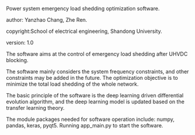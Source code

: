 Power system emergency load shedding optimization software.

author: Yanzhao Chang, Zhe Ren.

copyright:School of electrical engineering, Shandong University.

version: 1.0 

The software aims at the control of emergency load shedding after UHVDC blocking.

The software mainly considers the system frequency constraints, and other constraints may be added in the future. The optimization objective is to minimize the total load shedding of the whole network.

The basic principle of the software is the deep learning driven differential evolution algorithm, and the deep learning model is updated based on the transfer learning theory.

The module packages needed for software operation include: numpy, pandas, keras, pyqt5.
Running app_main.py to start the software.

